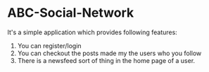 # ABC-Social-Network

It's a simple application which provides following features:

1. You can register/login
2. You can checkout the posts made my the users who you follow
3. There is a newsfeed sort of thing in the home page of a user.
